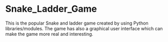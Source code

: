 # Snake_Ladder_Game
This is the popular Snake and ladder game created by using Python libraries/modules. The game has also a graphical user interface which can make the game more real and interesting.
